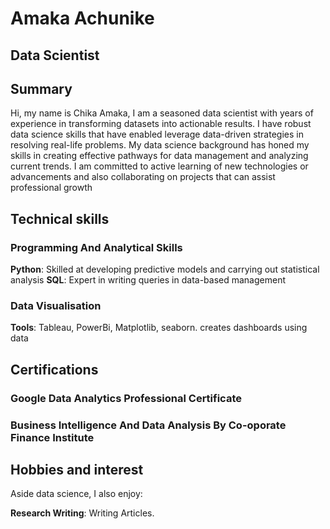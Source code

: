 # Amaka Achunike

## Data Scientist

## Summary

Hi, my name is Chika Amaka, I am a seasoned data scientist with years of
experience in transforming datasets into actionable results.
I have robust data science skills that have enabled leverage data-driven
strategies in resolving real-life problems. My data science background has honed
my skills in creating effective pathways for data management and analyzing
current trends. I am committed to active learning of new technologies or
advancements and also collaborating on projects that can assist professional growth

## Technical skills

### Programming And Analytical Skills

**Python**: Skilled at developing predictive models and carrying out statistical analysis
**SQL**: Expert in  writing queries in data-based management

### Data Visualisation

**Tools**: Tableau, PowerBi, Matplotlib, seaborn. creates dashboards using data

## Certifications

### Google Data Analytics Professional Certificate

### Business Intelligence And Data Analysis By Co-oporate Finance Institute

## Hobbies and interest

Aside data science, I also enjoy:

**Research Writing**: Writing Articles.



